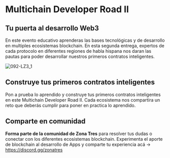 # Multichain Developer Road II

## Tu puerta al desarrollo Web3
En este evento educativo aprenderas las bases tecnológicas y de desarrollo en multiples ecosistemas blockchain.
En esta segunda entrega, expertos de cada protocolo en diferentes regiones de habla hispana nos daran las pautas para poder desarrollar nuestros primeros contratos inteligentes.

![092-LZ3_1](https://user-images.githubusercontent.com/49256708/226084579-07cab713-e4a3-4470-aee4-2702a5b2f1ba.png)

## Construye tus primeros contratos inteligentes
Pon a prueba lo aprendido y construye tus primeros contratos inteligentes en este Multichain Developer Road II.
Cada ecosistema nos compartira un reto que deberás cumplir para poner en practica lo aprendido.  

## Comparte en comunidad
**Forma parte de la comunidad de Zona Tres** para resolver tus dudas o conectar con los diferentes ecosistemas blockchain.
Experimenta el aporte de blockchain al desarrollo de Apps y comparte tu experiencia acá ->  https://discord.gg/zonatres 

